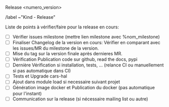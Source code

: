 Release <numero_version>

/label ~"Kind - Release"

Liste de points à vérifier/faire pour la release en cours:

- [ ] Vérifier issues milestone (mettre lien milestone avec %nom_milestone)
- [ ] Finaliser Changelog de la version en cours: Vérifier en comparant avec les issues/MR du milestone de la version.
- [ ] Mise du tag sur la version finale après dernieres MR.
- [ ] Vérification Publication code sur github, read the docs, pypi
- [ ] Dernière Vérification si installation, tests, ...  (relance CI ou manuellement si pas automatique dans CI)
- [ ] Tests et Upgrade cars-hal
- [ ] Ajout dans module load si necessaire suivant projet
- [ ] Génération image docker et Publication du docker (pas automatique pour l'instant)
- [ ] Communication sur la release (si nécessaire mailing list ou autre)
